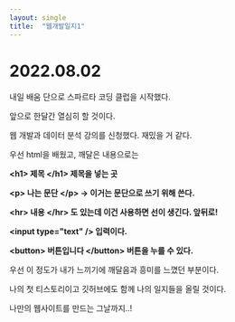```yaml
---
layout: single
title:  "웹개발일지1"
---
```


# 2022.08.02



내일 배움 단으로 스파르타 코딩 클럽을 시작했다.

앞으로 한달간 열심히 할 것이다.

웹 개발과 데이터 분석 강의를 신청했다. 재밌을 거 같다.

 

우선 html을 배웠고, 깨달은 내용으로는  



**\<h1> 제목 \</h1> 제목을 넣는 곳**
  

**\<p> 나는 문단 \</p> -> 이거는 문단으로 쓰기 위해 쓴다.**
  

**\<hr> 내용 \</hr> 도 있는데 이건 사용하면 선이 생긴다. 앞뒤로!**

  
**\<input type="text" /> 입력이다.**

 
**\<button> 버튼입니다 \</button>  버튼을 누를 수 있다.**


우선 이 정도가 내가 느끼기에 깨달음과 흥미를 느꼈던 부분이다.

나의 첫 티스토리이고 깃허브에도 함께 나의 일지들을 올릴 것이다.

나만의 웹사이트를 만드는 그날까지..!

